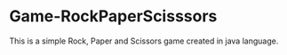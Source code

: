 # Game-RockPaperScisssors
This is a simple Rock, Paper and Scissors game created in java language. 

